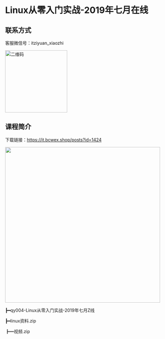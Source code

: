 # Linux从零入门实战-2019年七月在线

## 联系方式

客服微信号：itziyuan_xiaozhi

<img src="https://ziyuanyun.oss-cn-guangzhou.aliyuncs.com/common/20240614073449/666b82192834a.jpg" width="200" height="200" alt="二维码">

## 课程简介

下载链接：https://it.bcwex.shop/posts?id=1424

<img src="https://ziyuanyun.oss-cn-guangzhou.aliyuncs.com/yun/20240515153932/664466b4b56ac.jpg" width="500" alt="">

  ┣━qy004-Linux从零入门实战-2019年七月Z线

 ┣━linux资料.zip

 ┣━视频.zip

  